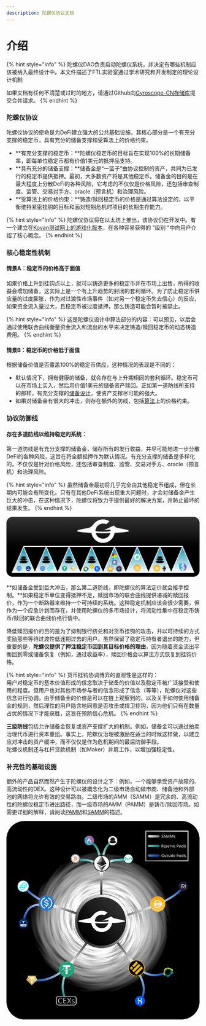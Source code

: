 ```yaml
---
description: 陀螺仪协议文档
---
```


# 介绍

{% hint style="info" %}
陀螺仪DAO负责启动陀螺仪系统，并决定有哪些机制应该被纳入最终设计中。本文件描述了FTL实验室通过学术研究和开发制定的理论设计机制

如果文档有任何不清楚或过时的地方，请通过Github向[Gyroscope-CN存储库](https://github.com/darktuJJ/GitBook/tree/Gyroscope-CN)提交合并请求。
{% endhint %}

### 陀螺仪协议

陀螺仪协议的使命是为DeFi建立强大的公共基础设施，其核心部分是一个有充分支撑的稳定币，具有充分的储备支撑和受算法上的价格约束。

* **有充分支撑的稳定币：**陀螺仪稳定币的目标旨在实现100%的长期储备率，即每单位稳定币都有价值1美元的抵押品支持。
* **具有充分的储备支撑：**储备金是“一篮子”由协议控制的资产，共同为已发行的稳定币提供抵押。最初，大多数资产将是其他稳定币。储备金的目的是在最大程度上分散DeFi的各种风险，它考虑的不仅仅是价格风险，还包括审查制度、监管、交易对手方、oracle（预言机）和治理风险。
* **受算法上的价格约束：**铸造/赎回稳定币的价格是通过算法设定的，以平衡维持紧密挂钩的目标和面对短期危机时项目的长期生存能力。

{% hint style="info" %}
陀螺仪协议将在以太坊上推出，该协议仍在开发中。有一个建立在[Kovan测试网上的游戏化版本](游戏化测试网/游戏化测试网教程.md)，在各种容易获得的 "级别 "中向用户介绍了核心概念。
{% endhint %}

### 核心稳定性机制

#### 情景A：稳定币的价格高于面值

如果价格上升到挂钩点以上，就可以铸造更多的稳定币并在市场上出售，所得的收益会增加储备，这实际上是一个有上升趋势的封闭的套利循环。为了防止稳定币供应量的过度膨胀，作为对过渡性市场事件（如对另一个稳定币失去信心）的反应，如果资金流入量过大，且稳定币被过度抵押，那么铸造可能会暂时被禁止。

{% hint style="info" %}
这是陀螺仪设计中算法部分的内容：可以预见，以后会通过使用联合曲线衡量资金流入和流出的水平来决定铸造/赎回稳定币的动态铸造费用。
{% endhint %}

#### 情景B：稳定币的价格低于面值

根据储备价值是否覆盖100%的稳定币供应，这种情况的表现是不同的：

* 默认情况下，拥有健康的储备，就会存在与上升期相同的套利循环。稳定币可以在市场上买入，然后用价值1美元的储备资产赎回。正如第一道防线所支持的那样，有充分支撑的[储备设计](陀螺仪概述/核心要素/储备设计.md)，使资产支撑尽可能的强大。
* 如果对储备金有很大的冲击，则存在额外的防线，包括[算法](陀螺仪概述/核心要素/算法定价/)上的价格约束。

### 协议防御线

#### 存在多道防线以维持稳定的系统：

第一道防线是有充分支撑的储备金，储存所有的发行收益，并尽可能地进一步分散DeFi的各种风险，这旨在将全额抵押作为默认情况。有充分支撑的储备是多样化的，不仅仅是针对价格风险，还包括审查制度、监管、交易对手方、oracle（预言机）和治理风险。

{% hint style="info" %}
虽然储备金最初将几乎完全由其他稳定币组成，但在长期内可能会有所变化。只有在其他DeFi系统出现重大问题时，才会对储备金产生巨大的冲击，在这种情况下，陀螺仪将致力于提供最好的解决方案，并防止最坏的结果发生。
{% endhint %}

![陀陀螺仪储备的设计是为了将不同的风险隔离到不同的金库（三角形）](<.gitbook/assets/Vaults Graphic v2.png>)

**如储备金受到巨大冲击，那么第二道防线，即陀螺仪的算法定价就会接手控制。**如果稳定币单位变得抵押不足，赎回市场的联合曲线提供递减的赎回报价，作为一个断路器来维持一个可持续的系统。这种稳定机制应该会很少需要，但作为一个应急计划而存在，并使用陀螺仪的多市场设计，将流动性集中在稳定币铸币/赎回的联合曲线价格行情中。

降低赎回报价的目的是为了抑制银行挤兑和对货币挂钩的攻击，并以可持续的方式奖励那些等待过渡性低迷期过去的用户。虽然保留了稳定币持有者退出的能力，但重要的是，**陀螺仪提供了押注稳定币回到其目标价格的理由**，因为随着资金流出平衡回到零或储备恢复（例如，通过收益率），赎回价格会以算法方式恢复到挂钩价格。

{% hint style="info" %}
货币挂钩协调博弈的直观性是这样的：\
用户对稳定币的基本价值形成的信念取决于储备的价值以及稳定币被广泛接受和使用的程度。但用户也对其他市场参与者的信念形成了信念（等等），陀螺仪对这些信念进行协调。由于储备金的价值是可以在链上观察到的，以及关于如何使用储备金的规则，然后理性的用户隐含地同意是否攻击或捍卫挂钩，因为他们只有在数量占优的情况下才能获胜，这旨在预防信心危机。
{% endhint %}

**三级防线**包括允许储备金恢复或资产支撑扩大的机制。例如，储备金可以通过拍卖治理代币进行资本重组。事实上，陀螺仪治理被激励在适当的时候这样做，以建立应对冲击的资产缓冲，而不仅仅是作为危机期间的最后防御手段。\
陀螺仪机制还与杠杆贷款机制（如Maker）并肩工作，以增加强稳定性。

### 补充性的基础设施

额外的产品自然而然产生于陀螺仪的设计之下：例如，一个能够承受资产故障的、高流动性的DEX。这种设计可以被概念化为二级市场自动做市商、储备池和外部池的网络将允许有效的交易路由。二级市场的AMM（SAMM）是冗余的、高流动性的陀螺仪稳定币进出路径，而一级市场的AMM（PAMM）是铸币/赎回市场。如需更详细的解释，请阅读[PAMM](陀螺仪概述/核心要素/算法定价/一级市场AMM.md)和[SAMM](陀螺仪概述/核心要素/算法定价/二级市场AMM.md)的描述。

![陀螺仪SAMM和储备池形成了一个DEX网络，在这个网络中，流动性对池子的故障是稳健的。](<.gitbook/assets/AMMs Graphic Rounded Edges.png>)
